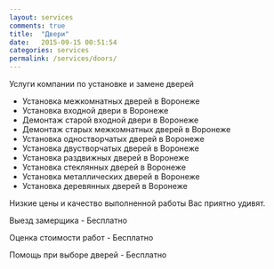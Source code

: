 ```yaml
---
layout: services
comments: true
title:  "Двери"
date:   2015-09-15 00:51:54
categories: services
permalink: /services/doors/
---
```


Услуги компании по установке и замене дверей

- Установка межкомнатных дверей в Воронеже
- Установка входной двери в Воронеже
- Демонтаж старой входной двери в Воронеже
- Демонтаж старых межкомнатных дверей в Воронеже
- Установка одностворчатых дверей в Воронеже
- Установка двустворчатых дверей в Воронеже
- Установка раздвижных дверей в Воронеже
- Установка стеклянных дверей в Воронеже
- Установка металлических дверей в Воронеже
- Установка деревянных дверей в Воронеже

Низкие цены и качество выполненной работы Вас приятно удивят.

Выезд замерщика - Бесплатно

Оценка стоимости работ - Бесплатно

Помощь при выборе дверей - Бесплатно